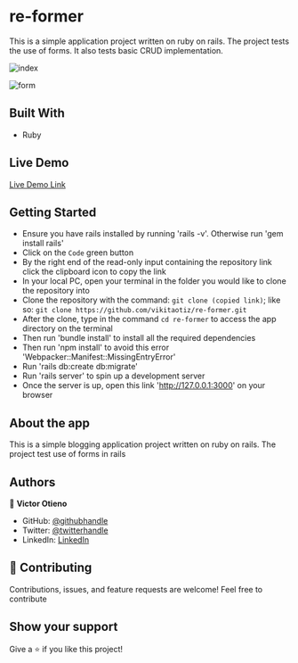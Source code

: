 # re-former

This is a simple application project written on ruby on rails. The project tests the use of forms. It also tests basic CRUD implementation.

![index](https://user-images.githubusercontent.com/42869046/121699605-c3ff4d00-cad7-11eb-9d09-1dad867fb2e5.JPG)

![form](https://user-images.githubusercontent.com/42869046/121699638-c9f52e00-cad7-11eb-8776-6508caeedaf0.JPG)

## Built With

- Ruby

## Live Demo

[Live Demo Link](https://re-former.herokuapp.com/)

## Getting Started

- Ensure you have rails installed by running 'rails -v'. Otherwise run 'gem install rails'
- Click on the `Code` green button
- By the right end of the read-only input containing the repository link click the clipboard icon to copy the link
- In your local PC, open your terminal in the folder you would like to clone the repository into
- Clone the repository with the command: `git clone (copied link)`; like so: `git clone https://github.com/vikitaotiz/re-former.git`
- After the clone, type in the command `cd re-former` to access the app directory on the terminal
- Then run 'bundle install' to install all the required dependencies
- Then run 'npm install' to avoid this error 'Webpacker::Manifest::MissingEntryError'
- Run 'rails db:create db:migrate'
- Run 'rails server' to spin up a development server
- Once the server is up, open this link 'http://127.0.0.1:3000' on your browser

## About the app

This is a simple blogging application project written on ruby on rails. The project test use of forms in rails

## Authors

:bust_in_silhouette: **Victor Otieno**

- GitHub: [@githubhandle](https://github.com/vikitaotiz)
- Twitter: [@twitterhandle](https://twitter.com/victoro29641869)
- LinkedIn: [LinkedIn](https://www.linkedin.com/in/victor-otieno-22ba7773/)

## :handshake: Contributing

Contributions, issues, and feature requests are welcome!
Feel free to contribute

## Show your support

Give a ⭐️ if you like this project!
